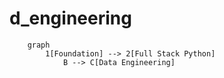 # d_engineering


```mermain
    graph
        1[Foundation] --> 2[Full Stack Python]
            B --> C[Data Engineering]
```
